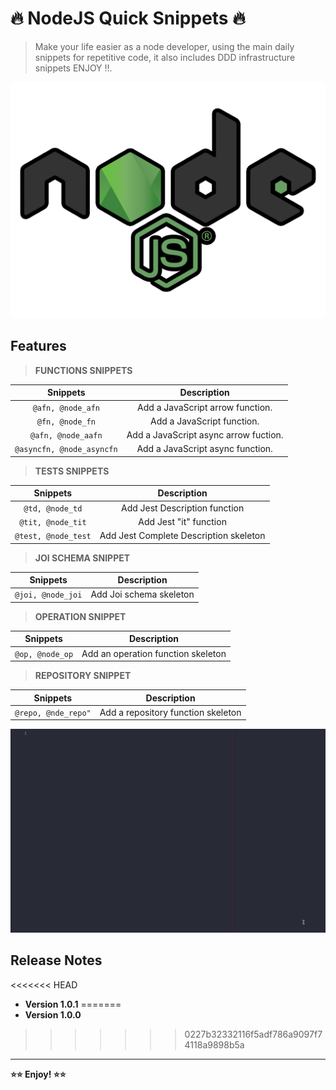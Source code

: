# 🔥 NodeJS Quick Snippets 🔥

> Make your life easier as a node developer, using the main daily snippets for repetitive code, it also includes DDD infrastructure snippets ENJOY !!.

<p align="center">
  <img src="images/icon.png" alt="node quick snippets demo">
</p>

## Features

> **FUNCTIONS SNIPPETS**

|       **Snippets**        |            **Description**            |
| :-----------------------: | :-----------------------------------: |
|     `@afn, @node_afn`     |   Add a JavaScript arrow function.    |
|      `@fn, @node_fn`      |      Add a JavaScript function.       |
|    `@afn, @node_aafn`     | Add a JavaScript async arrow fuction. |
| `@asyncfn, @node_asyncfn` |   Add a JavaScript async function.    |

> **TESTS SNIPPETS**

|    **Snippets**     |            **Description**             |
| :-----------------: | :------------------------------------: |
|   `@td, @node_td`   |     Add Jest Description function      |
|  `@tit, @node_tit`  |         Add Jest "it" function         |
| `@test, @node_test` | Add Jest Complete Description skeleton |

> **JOI SCHEMA SNIPPET**

|   **Snippets**    |     **Description**     |
| :---------------: | :---------------------: |
| `@joi, @node_joi` | Add Joi schema skeleton |

> **OPERATION SNIPPET**

|  **Snippets**   |          **Description**           |
| :-------------: | :--------------------------------: |
| `@op, @node_op` | Add an operation function skeleton |

> **REPOSITORY SNIPPET**

|    **Snippets**     |          **Description**           |
| :-----------------: | :--------------------------------: |
| `@repo, @nde_repo"` | Add a repository function skeleton |

<p align="center">
  <img src="images/node_quick_snippets.gif" alt="node vscode snippets demo">
</p>

## Release Notes

<<<<<<< HEAD
- **Version 1.0.1**
=======
- **Version 1.0.0**
>>>>>>> 0227b32332116f5adf786a9097f74118a9898b5a

---

**⭐⭐ Enjoy! ⭐⭐**
